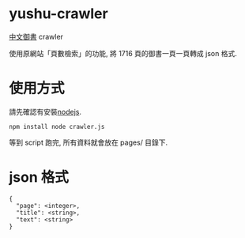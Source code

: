 yushu-crawler
=============

[中文御書](http://cht.sgilibrary.org/index.php) crawler

使用原網站「頁數檢索」的功能, 將 1716 頁的御書一頁一頁轉成 json 格式.

# 使用方式

請先確認有安裝[nodejs](http://nodejs.org/).

`
npm install
node crawler.js
`

等到 script 跑完, 所有資料就會放在 pages/ 目錄下.

# json 格式

```
{
  "page": <integer>,
  "title": <string>,
  "text": <string>
}
```

